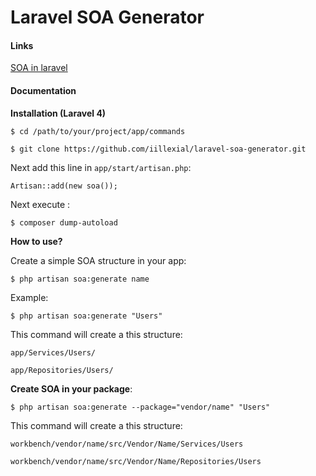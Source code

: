 Laravel SOA Generator
=====================
#### Links
[SOA in laravel](http://dfg.gd/blog/decoupling-your-code-in-laravel-using-repositiories-and-services)

#### Documentation
 **Installation (Laravel 4)**
 
 `$ cd /path/to/your/project/app/commands`
 
 `$ git clone https://github.com/iillexial/laravel-soa-generator.git`
 

 
Next add this line in  `app/start/artisan.php`:

`Artisan::add(new soa());`

Next execute :
 
 `$ composer dump-autoload`
 
 
 **How to use?**
 
 Create a simple SOA structure in your app:
 
 `$ php artisan soa:generate name`
 
 Example:
 
  `$ php artisan soa:generate "Users"`

 
 This command will create a this structure:
 
 `app/Services/Users/`
 
 `app/Repositories/Users/`
 
 **Create SOA in your package**:
 
 `$ php artisan soa:generate --package="vendor/name" "Users"`
 
  This command will create a this structure:

`workbench/vendor/name/src/Vendor/Name/Services/Users`

`workbench/vendor/name/src/Vendor/Name/Repositories/Users`